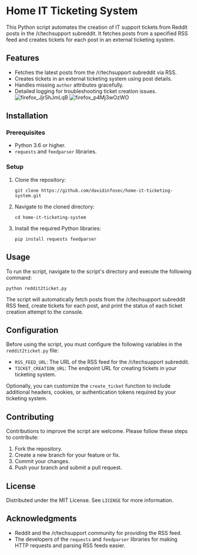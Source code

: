 # Home IT Ticketing System

This Python script automates the creation of IT support tickets from Reddit posts in the /r/techsupport subreddit. It fetches posts from a specified RSS feed and creates tickets for each post in an external ticketing system.

## Features

- Fetches the latest posts from the /r/techsupport subreddit via RSS.
- Creates tickets in an external ticketing system using post details.
- Handles missing `author` attributes gracefully.
- Detailed logging for troubleshooting ticket creation issues.
![firefox_JjrShJmLqB](https://github.com/davidinfosec/Reddit-Post-to-UVDesk-Ticket/assets/87215831/64c67a93-1287-4bd9-9e62-89c528523d0b)
![firefox_p4Mj3wOzWO](https://github.com/davidinfosec/Reddit-Post-to-UVDesk-Ticket/assets/87215831/7c83f424-3da1-46c2-af04-99ca7f330c55)

## Installation

### Prerequisites

- Python 3.6 or higher.
- `requests` and `feedparser` libraries.

### Setup

1. Clone the repository:

   ```
   git clone https://github.com/davidinfosec/home-it-ticketing-system.git
   ```

2. Navigate to the cloned directory:

   ```
   cd home-it-ticketing-system
   ```

3. Install the required Python libraries:

   ```
   pip install requests feedparser
   ```

## Usage

To run the script, navigate to the script's directory and execute the following command:

```
python reddit2ticket.py
```

The script will automatically fetch posts from the /r/techsupport subreddit RSS feed, create tickets for each post, and print the status of each ticket creation attempt to the console.

## Configuration

Before using the script, you must configure the following variables in the `reddit2ticket.py` file:

- `RSS_FEED_URL`: The URL of the RSS feed for the /r/techsupport subreddit.
- `TICKET_CREATION_URL`: The endpoint URL for creating tickets in your ticketing system.

Optionally, you can customize the `create_ticket` function to include additional headers, cookies, or authentication tokens required by your ticketing system.

## Contributing

Contributions to improve the script are welcome. Please follow these steps to contribute:

1. Fork the repository.
2. Create a new branch for your feature or fix.
3. Commit your changes.
4. Push your branch and submit a pull request.

## License

Distributed under the MIT License. See `LICENSE` for more information.

## Acknowledgments

- Reddit and the /r/techsupport community for providing the RSS feed.
- The developers of the `requests` and `feedparser` libraries for making HTTP requests and parsing RSS feeds easier.
```
